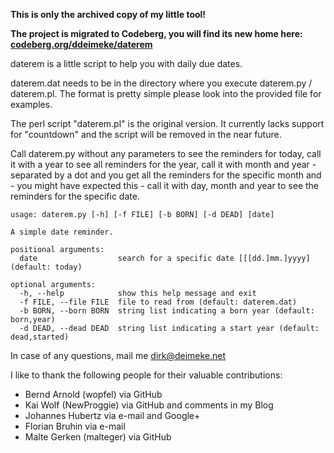 **This is only the archived copy of my little tool!**

**The project is migrated to Codeberg, you will find its new home here: [codeberg.org/ddeimeke/daterem](https://codeberg.org/ddeimeke/daterem)**

daterem is a little script to help you with daily due dates.

daterem.dat needs to be in the directory where you execute daterem.py / daterem.pl. The format is pretty simple please look into the provided file for examples.

The perl script "daterem.pl" is the original version. It currently lacks support for "countdown" and the script will be removed in the near future.

Call daterem.py without any parameters to see the reminders for today, call it with a year to see all reminders for the year, call it with month and year - separated by a dot and you get all the reminders for the specific month and - you might have expected this - call it with day, month and year to see the reminders for the specific date.

```
usage: daterem.py [-h] [-f FILE] [-b BORN] [-d DEAD] [date]

A simple date reminder.

positional arguments:
  date                  search for a specific date [[[dd.]mm.]yyyy] (default: today)

optional arguments:
  -h, --help            show this help message and exit
  -f FILE, --file FILE  file to read from (default: daterem.dat)
  -b BORN, --born BORN  string list indicating a born year (default: born,year)
  -d DEAD, --dead DEAD  string list indicating a start year (default: dead,started)
```

In case of any questions, mail me dirk@deimeke.net

I like to thank the following people for their valuable contributions:
- Bernd Arnold (wopfel) via GitHub
- Kai Wolf (NewProggie) via GitHub and comments in my Blog
- Johannes Hubertz via e-mail and Google+
- Florian Bruhin via e-mail
- Malte Gerken (malteger) via GitHub
